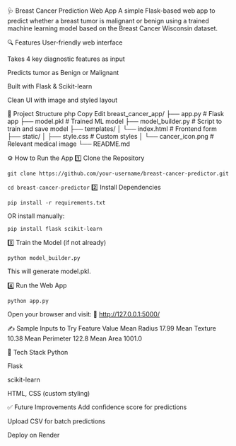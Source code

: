🩺 Breast Cancer Prediction Web App
A simple Flask-based web app to predict whether a breast tumor is malignant or benign using a trained machine learning model based on the Breast Cancer Wisconsin dataset.


🔍 Features
User-friendly web interface

Takes 4 key diagnostic features as input

Predicts tumor as Benign or Malignant

Built with Flask & Scikit-learn

Clean UI with image and styled layout

📁 Project Structure
php
Copy
Edit
breast_cancer_app/
├── app.py                # Flask app
├── model.pkl             # Trained ML model
├── model_builder.py      # Script to train and save model
├── templates/
│   └── index.html        # Frontend form
├── static/
│   ├── style.css         # Custom styles
│   └── cancer_icon.png   # Relevant medical image
└── README.md

⚙️ How to Run the App
1️⃣ Clone the Repository

`git clone https://github.com/your-username/breast-cancer-predictor.git`

`cd breast-cancer-predictor`
2️⃣ Install Dependencies

`pip install -r requirements.txt`

OR install manually:

`pip install flask scikit-learn`

3️⃣ Train the Model (if not already)

`python model_builder.py`

This will generate model.pkl.

4️⃣ Run the Web App

`python app.py`

Open your browser and visit:
📍 http://127.0.0.1:5000/

✍️ Sample Inputs to Try
Feature	Value
Mean Radius	17.99
Mean Texture	10.38
Mean Perimeter	122.8
Mean Area	1001.0

🧠 Tech Stack
Python

Flask

scikit-learn

HTML, CSS (custom styling)

✅ Future Improvements
Add confidence score for predictions

Upload CSV for batch predictions

Deploy on Render